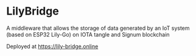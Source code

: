 # LilyBridge
A middleware that allows the storage of data generated by an IoT system (based on ESP32 Lily-Go) on IOTA tangle and Signum blockchain

Deployed at https://lily-bridge.online

